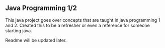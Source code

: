 ## Java Programming 1/2

This java project goes over concepts that are taught in java programming 1 and 2. Created this to be a refresher or even a reference for someone starting java.

Readme will be updated later.